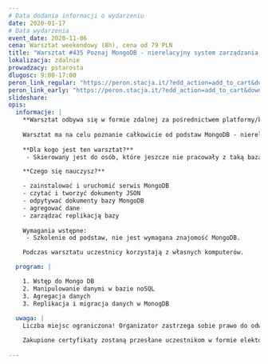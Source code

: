 ```yaml
---
# Data dodania informacji o wydarzeniu
date: 2020-01-17
# Data wydarzenia
event_date: 2020-11-06
cena: Warsztat weekendowy (8h), cena od 79 PLN
title: "Warsztat #435 Poznaj MongoDB - nierelacyjny system zarządzania bazą danych"
lokalizacja: zdalnie
prowadzacy: pstarosta
dlugosc: 9:00-17:00
peron_link_regular: "https://peron.stacja.it/?edd_action=add_to_cart&download_id=3843&edd_options[price_id]=1"
peron_link_early: "https://peron.stacja.it/?edd_action=add_to_cart&download_id=3843&edd_options[price_id]=2"
slideshare:
opis:
  informacje: |
    **Warsztat odbywa się w formie zdalnej za pośrednictwem platformy/komunikatora online, z wykorzystaniem dźwięku, obrazu z kamery, udostępniania ekranu komputera prowadzącego i uczestników.** 
    
    Warsztat ma na celu poznanie całkowicie od podstaw MongoDB - nierelacyjnego systemu zarządzania bazą danych.
    
    **Dla kogo jest ten warsztat?** 
     - Skierowany jest do osób, które jeszcze nie pracowały z taką bazą i ma na celu umożliwienie dalszej samodzielnej pracy i rozwoju w tym obszarze. 

    **Czego się nauczysz?**

    - zainstalować i uruchomić serwis MongoDB
    - czytać i tworzyć dokumenty JSON
    - odpytywać dokumenty bazy MongoDB
    - agregować dane 
    - zarządzać replikacją bazy
    
    Wymagania wstępne:
     - Szkolenie od podstaw, nie jest wymagana znajomość MongoDB.

    Podczas warsztatu uczestnicy korzystają z własnych komputerów.

  program: |

    1. Wstęp do Mongo DB
    2. Manipulowanie danymi w bazie noSQL
    3. Agregacja danych
    3. Replikacja i migracja danych w MonogDB
    
  uwaga: |
    Liczba miejsc ograniczona! Organizator zastrzega sobie prawo do odwołania wydarzenia w przypadku niezgłoszenia się minimalnej liczby uczestników.

    Zakupione certyfikaty zostaną przesłane uczestnikom w formie elektoronicznej po warsztacie oraz za pośrednictwem poczty w momencie poprawy sytuacji wywołanej epidemią koronawirusa. 
    
---
```

